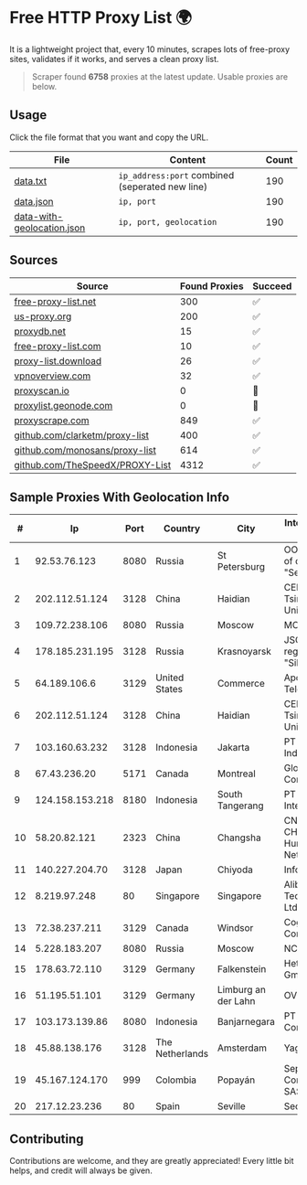
# Free HTTP Proxy List 🌍

It is a lightweight project that, every 10 minutes, scrapes lots of free-proxy sites, validates if it works, and serves a clean proxy list.


> Scraper found **6758** proxies at the latest update. Usable proxies are below.

## Usage

Click the file format that you want and copy the URL.


|File|Content|Count|
|----|-------|-----|
|[data.txt](https://raw.githubusercontent.com/themiralay/Proxy-List-World/master/data.txt)|`ip_address:port` combined (seperated new line)|190|
|[data.json](https://raw.githubusercontent.com/themiralay/Proxy-List-World/master/data.json)|`ip, port`|190|
|[data-with-geolocation.json](https://raw.githubusercontent.com/themiralay/Proxy-List-World/master/data-with-geolocation.json)|`ip, port, geolocation`|190|

## Sources

|Source|Found Proxies|Succeed|
|------|-------------|-------|
|[free-proxy-list.net](https://free-proxy-list.net)|300|✅|
|[us-proxy.org](https://www.us-proxy.org)|200|✅|
|[proxydb.net](http://proxydb.net)|15|✅|
|[free-proxy-list.com](https://free-proxy-list.com/?page=&port=&type%5B%5D=http&type%5B%5D=https&up_time=0&search=Search)|10|✅|
|[proxy-list.download](https://www.proxy-list.download/HTTP)|26|✅|
|[vpnoverview.com](https://vpnoverview.com/privacy/anonymous-browsing/free-proxy-servers)|32|✅|
|[proxyscan.io](https://www.proxyscan.io)|0|🚫|
|[proxylist.geonode.com](https://proxylist.geonode.com/api/proxy-list?limit=300&page=1&sort_by=lastChecked&sort_type=desc&protocols=http,https)|0|🚫|
|[proxyscrape.com](https://api.proxyscrape.com/v2/?request=displayproxies&protocol=http&timeout=10000&country=all&ssl=all&anonymity=all)|849|✅|
|[github.com/clarketm/proxy-list](https://raw.githubusercontent.com/clarketm/proxy-list/master/proxy-list-raw.txt)|400|✅|
|[github.com/monosans/proxy-list](https://raw.githubusercontent.com/monosans/proxy-list/main/proxies/http.txt)|614|✅|
|[github.com/TheSpeedX/PROXY-List](https://raw.githubusercontent.com/TheSpeedX/PROXY-List/master/http.txt)|4312|✅|


## Sample Proxies With Geolocation Info

|#|Ip|Port|Country|City|Internet Service Provider|
|-|--|----|-------|----|-------------------------|
|1|92.53.76.123|8080|Russia|St Petersburg|OOO "Network of data-centers "Selectel"|
|2|202.112.51.124|3128|China|Haidian|CERNET2 IX at Tsinghua University|
|3|109.72.238.106|8080|Russia|Moscow|MOSLINE|
|4|178.185.231.195|3128|Russia|Krasnoyarsk|JSC Rostelecom regional branch "Siberia"|
|5|64.189.106.6|3129|United States|Commerce|Apogee Telecom Inc.|
|6|202.112.51.124|3128|China|Haidian|CERNET2 IX at Tsinghua University|
|7|103.160.63.232|3128|Indonesia|Jakarta|PT Herza Digital Indonesia|
|8|67.43.236.20|5171|Canada|Montreal|GloboTech Communications|
|9|124.158.153.218|8180|Indonesia|South Tangerang|PT iForte Global Internet|
|10|58.20.82.121|2323|China|Changsha|CNC Group CHINA169 Hunan Province Network|
|11|140.227.204.70|3128|Japan|Chiyoda|InfoSphere|
|12|8.219.97.248|80|Singapore|Singapore|Alibaba (US) Technology Co., Ltd.|
|13|72.38.237.211|3129|Canada|Windsor|Cogeco Connexion Inc.|
|14|5.228.183.207|8080|Russia|Moscow|NCNET|
|15|178.63.72.110|3129|Germany|Falkenstein|Hetzner Online GmbH|
|16|51.195.51.101|3129|Germany|Limburg an der Lahn|OVH SAS|
|17|103.173.139.86|8080|Indonesia|Banjarnegara|PT Serayu Multi Connection|
|18|45.88.138.176|3128|The Netherlands|Amsterdam|Yaglom Labs Ltd|
|19|45.167.124.170|999|Colombia|Popayán|Sepcom Comunicaciones SAS|
|20|217.12.23.236|80|Spain|Seville|Secondary Node|



## Contributing

Contributions are welcome, and they are greatly appreciated! Every
little bit helps, and credit will always be given.


